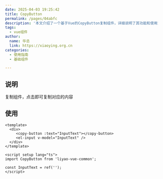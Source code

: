 ```yaml
---
date: 2025-04-03 19:25:42
title: CopyButton
permalink: /pages/04abfc
description: '本文介绍了一个基于Vue的CopyButton复制组件，详细说明了其功能和使用方法。通过示例代码展示了如何导入组件、绑定文本属性以及结合输入框实现复制操作，方便开发者快速集成复制功能。'
tags:
  - vue组件
author:
  name: 华总
  link: https://xiaoying.org.cn
categories:
  - 使用指南
  - 基础组件

---
```






## 说明

复制组件，点击即可复制对应的内容

## 使用

```vue
<template>
  <div>
     <copy-button :text="InputText"></copy-button>
     <el-input v-model="InputText" />
  </div>
</template>

<script setup lang="ts">
import CopyButton from 'liyao-vue-common';

const InputText = ref('');
</script>
```

